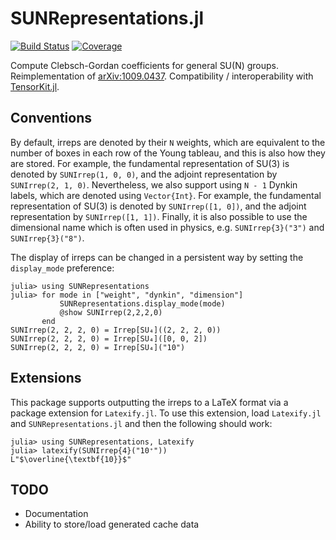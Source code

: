 # SUNRepresentations.jl

[![Build
Status](https://github.com/maartenvd/SUNRepresentations.jl/workflows/CI/badge.svg)](https://github.com/maartenvd/SUNRepresentations.jl/actions)
[![Coverage](https://codecov.io/gh/maartenvd/SUNRepresentations.jl/branch/master/graph/badge.svg)](https://codecov.io/gh/maartenvd/SUNRepresentations.jl/branch/master)

Compute Clebsch-Gordan coefficients for general SU(N) groups. Reimplementation of [arXiv:1009.0437](https://arxiv.org/pdf/1009.0437.pdf). Compatibility / interoperability with [TensorKit.jl](https://github.com/Jutho/TensorKit.jl).

## Conventions

By default, irreps are denoted by their `N` weights, which are equivalent to the number of
boxes in each row of the Young tableau, and this is also how they are stored. For example,
the fundamental representation of SU(3) is denoted by `SUNIrrep(1, 0, 0)`, and the adjoint
representation by `SUNIrrep(2, 1, 0)`. Nevertheless, we also support using `N - 1` Dynkin
labels, which are denoted using `Vector{Int}`. For example, the fundamental representation
of SU(3) is denoted by `SUNIrrep([1, 0])`, and the adjoint representation by
`SUNIrrep([1, 1])`. Finally, it is also possible to use the dimensional name which is often
used in physics, e.g. `SUNIrrep{3}("3")` and `SUNIrrep{3}("8")`.

The display of irreps can be changed in a persistent way by setting the `display_mode`
preference:

```julia-repl
julia> using SUNRepresentations
julia> for mode in ["weight", "dynkin", "dimension"]
           SUNRepresentations.display_mode(mode)
           @show SUNIrrep(2,2,2,0)
       end
SUNIrrep(2, 2, 2, 0) = Irrep[SU₄]((2, 2, 2, 0))
SUNIrrep(2, 2, 2, 0) = Irrep[SU₄]([0, 0, 2])
SUNIrrep(2, 2, 2, 0) = Irrep[SU₄]("10")
```

## Extensions

This package supports outputting the irreps to a LaTeX format via a package extension for
`Latexify.jl`. To use this extension, load `Latexify.jl` and `SUNRepresentations.jl` and
then the following should work:

```julia-repl
julia> using SUNRepresentations, Latexify
julia> latexify(SUNIrrep{4}("10⁺"))
L"$\overline{\textbf{10}}$"
```

## TODO

* Documentation
* Ability to store/load generated cache data
